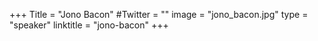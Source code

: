 +++
Title = "Jono Bacon"
#Twitter = ""
image = "jono_bacon.jpg"
type = "speaker"
linktitle = "jono-bacon"
+++

